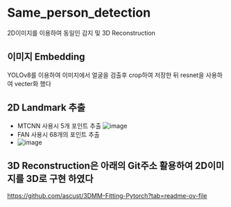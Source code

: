 # Same_person_detection
2D이미지를 이용하여 동일인 감지 및 3D Reconstruction

## 이미지 Embedding
YOLOv8를 이용하여 이미지에서 얼굴을 검출후 crop하여 저장한 뒤 resnet을 사용하여 vecter화 했다


## 2D Landmark 추출
+ MTCNN 사용시 5개 포인트 추출
![image](https://github.com/cmsk6405/Same_person_detection/assets/97841700/87aed66e-9ab1-4219-a341-9db5a9085a8d)
+ FAN 사용시 68개의 포인트 추출
+ ![image](https://github.com/cmsk6405/Same_person_detection/assets/97841700/68f6a597-4ff0-48b4-ba25-db19e9e8cc00)


## 3D Reconstruction은 아래의 Git주소 활용하여 2D이미지를 3D로 구현 하였다
https://github.com/ascust/3DMM-Fitting-Pytorch?tab=readme-ov-file
